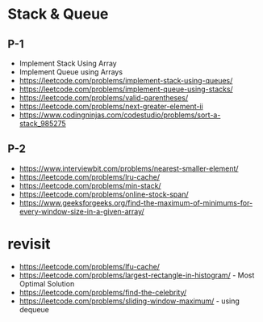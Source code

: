 # Stack & Queue

## P-1
- Implement Stack Using Array
- Implement Queue using Arrays
- https://leetcode.com/problems/implement-stack-using-queues/
- https://leetcode.com/problems/implement-queue-using-stacks/
- https://leetcode.com/problems/valid-parentheses/
- https://leetcode.com/problems/next-greater-element-ii
- https://www.codingninjas.com/codestudio/problems/sort-a-stack_985275

## P-2

- https://www.interviewbit.com/problems/nearest-smaller-element/
- https://leetcode.com/problems/lru-cache/
- https://leetcode.com/problems/min-stack/
- https://leetcode.com/problems/online-stock-span/
- https://www.geeksforgeeks.org/find-the-maximum-of-minimums-for-every-window-size-in-a-given-array/


# revisit
- https://leetcode.com/problems/lfu-cache/
- https://leetcode.com/problems/largest-rectangle-in-histogram/ - Most Optimal Solution
- https://leetcode.com/problems/find-the-celebrity/
- https://leetcode.com/problems/sliding-window-maximum/ - using dequeue
